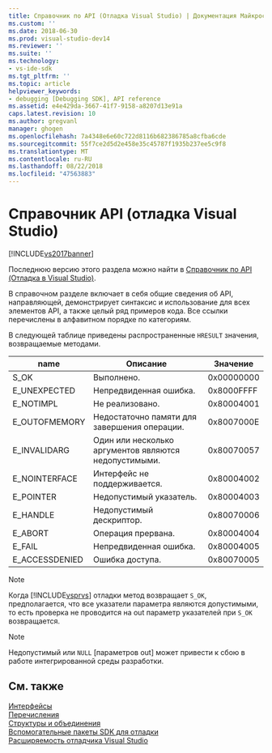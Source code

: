 ```yaml
---
title: Справочник по API (Отладка Visual Studio) | Документация Майкрософт
ms.custom: ''
ms.date: 2018-06-30
ms.prod: visual-studio-dev14
ms.reviewer: ''
ms.suite: ''
ms.technology:
- vs-ide-sdk
ms.tgt_pltfrm: ''
ms.topic: article
helpviewer_keywords:
- debugging [Debugging SDK], API reference
ms.assetid: e4e429da-3667-41f7-9158-a8207d13e91a
caps.latest.revision: 10
ms.author: gregvanl
manager: ghogen
ms.openlocfilehash: 7a4348e6e60c722d8116b682386785a8cfba6cde
ms.sourcegitcommit: 55f7ce2d5d2e458e35c45787f1935b237ee5c9f8
ms.translationtype: MT
ms.contentlocale: ru-RU
ms.lasthandoff: 08/22/2018
ms.locfileid: "47563883"
---
```

# <a name="api-reference-visual-studio-debugging"></a>Справочник API (отладка Visual Studio)
[!INCLUDE[vs2017banner](../../../includes/vs2017banner.md)]

Последнюю версию этого раздела можно найти в [Справочник по API (Отладка в Visual Studio)](https://docs.microsoft.com/visualstudio/extensibility/debugger/reference/api-reference-visual-studio-debugging).  
  
В справочном разделе включает в себя общие сведения об API, направляющей, демонстрирует синтаксис и использование для всех элементов API, а также целый ряд примеров кода. Все ссылки перечислены в алфавитном порядке по категориям.  
  
 В следующей таблице приведены распространенные `HRESULT` значения, возвращаемые методами.  
  
|name|Описание|Значение|  
|----------|-----------------|-----------|  
|S_OK|Выполнено.|0x00000000|  
|E_UNEXPECTED|Непредвиденная ошибка.|0x8000FFFF|  
|E_NOTIMPL|Не реализовано.|0x80004001|  
|E_OUTOFMEMORY|Недостаточно памяти для завершения операции.|0x8007000E|  
|E_INVALIDARG|Один или несколько аргументов являются недопустимыми.|0x80070057|  
|E_NOINTERFACE|Интерфейс не поддерживается.|0x80004002|  
|E_POINTER|Недопустимый указатель.|0x80004003|  
|E_HANDLE|Недопустимый дескриптор.|0x80070006|  
|E_ABORT|Операция прервана.|0x80004004|  
|E_FAIL|Непредвиденная ошибка.|0x80004005|  
|E_ACCESSDENIED|Ошибка доступа.|0x80070005|  
  
> [!NOTE]
>  Когда [!INCLUDE[vsprvs](../../../includes/vsprvs-md.md)] отладки метод возвращает `S_OK`, предполагается, что все указатели параметра являются допустимыми, то есть проверка не проводится на out параметр указателей при `S_OK` возвращается.  
  
> [!NOTE]
>  Недопустимый или `NULL` [параметров out] может привести к сбою в работе интегрированной среды разработки.  
  
## <a name="see-also"></a>См. также  
 [Интерфейсы](../../../extensibility/debugger/reference/interfaces-visual-studio-debugging.md)   
 [Перечисления](../../../extensibility/debugger/reference/enumerations-visual-studio-debugging.md)   
 [Структуры и объединения](../../../extensibility/debugger/reference/structures-and-unions.md)   
 [Вспомогательные пакеты SDK для отладки](../../../extensibility/debugger/reference/sdk-helpers-for-debugging.md)   
 [Расширяемость отладчика Visual Studio](../../../extensibility/debugger/visual-studio-debugger-extensibility.md)


